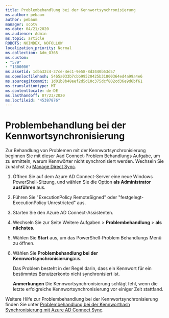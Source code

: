 ```yaml
---
title: Problembehandlung bei der Kennwortsynchronisierung
ms.author: pebaum
author: pebaum
manager: scotv
ms.date: 04/21/2020
ms.audience: Admin
ms.topic: article
ROBOTS: NOINDEX, NOFOLLOW
localization_priority: Normal
ms.collection: Adm_O365
ms.custom:
- "579"
- "1300006"
ms.assetid: 1cba32c4-37ce-4ec1-9e58-8d3440b53d57
ms.openlocfilehash: 54b5a033b7cbb99520425b31800364ed4a99a4e6
ms.sourcegitcommit: 1d01b8b48eef2d5d10c375dcf802cd36e9d6bf61
ms.translationtype: MT
ms.contentlocale: de-DE
ms.lasthandoff: 07/23/2020
ms.locfileid: "45387876"
---
```

# <a name="troubleshoot-password-synchronization"></a>Problembehandlung bei der Kennwortsynchronisierung

Zur Behandlung von Problemen mit der Kennwortsynchronisierung beginnen Sie mit dieser Aad Connect-Problem Behandlungs Aufgabe, um zu ermitteln, warum Kennwörter nicht synchronisiert werden. Wechseln Sie zunächst zu [Manage Direct Sync](https://admin.microsoft.com/AdminPortal/Home#/dirsyncmanagement).  

1. Öffnen Sie auf dem Azure AD Connect-Server eine neue Windows PowerShell-Sitzung, und wählen Sie die Option **als Administrator ausführen** aus.

2. Führen Sie "ExecutionPolicy RemoteSigned" oder "festgelegt-ExecutionPolicy Unrestricted" aus.

3. Starten Sie den Azure AD Connect-Assistenten.

4. Wechseln Sie zur Seite Weitere Aufgaben > **Problembehandlung**  >  **als nächstes**.

5. Wählen Sie **Start** aus, um das PowerShell-Problem Behandlungs Menü zu öffnen.

6. Wählen Sie **Problembehandlung bei der Kennwortsynchronisierung**aus.

    Das Problem besteht in der Regel darin, dass ein Kennwort für ein bestimmtes Benutzerkonto nicht synchronisiert ist.

    **Anmerkungen** Die Kennwortsynchronisierung schlägt fehl, wenn die letzte erfolgreiche Kennwortsynchronisierung vor einiger Zeit stattfand.

Weitere Hilfe zur Problembehandlung bei der Kennwortsynchronisierung finden Sie unter [Problembehandlung bei der Kennworthash Synchronisierung mit Azure AD Connect Sync](https://docs.microsoft.com/azure/active-directory/hybrid/tshoot-connect-password-hash-synchronization).
